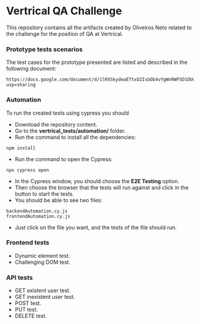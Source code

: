 # Vertrical QA Challenge
This repository contains all the artifacts created by Oliveiros Neto related to the challenge for the position of QA at Vertrical.

### Prototype tests scenarios
The test cases for the prototype presented are listed and described in the following document:
```
https://docs.google.com/document/d/1lRXSkydeaETtxOZIsbOb4vYgWnRWF5D1OUdEu1mxlGo/edit?usp=sharing
```

### Automation
To run the created tests using cypress you  should 

-   Download the repository content.
-   Go to the **vertrical_tests/automation/** folder.
-   Run the command to install all the dependencies:
```
npm install
```
-   Run the command to open the Cypress:
```
npx cypress open
```
-   In the Cypress window, you should choose the **E2E Testing** option.
-   Then choose the browser that the tests will run against and click in the button to start the tests.
-   You should be able to see two files:
```
backendAutomation.cy.js
frontendAutomation.cy.js
```
-   Just click on the file you want, and the tests of the file should run.

### Frontend tests
-   Dynamic element test.
-   Challenging DOM test.

### API tests
-   GET existent user test.
-   GET inexistent user test.
-   POST test.
-   PUT test.
-   DELETE test.
